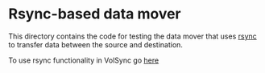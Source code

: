 # Rsync-based data mover

This directory contains the code for testing the data mover that uses
[rsync](https://rsync.samba.org/) to transfer data between the source and
destination.

To use rsync functionality in VolSync go [here](https://volsync.readthedocs.io/)
